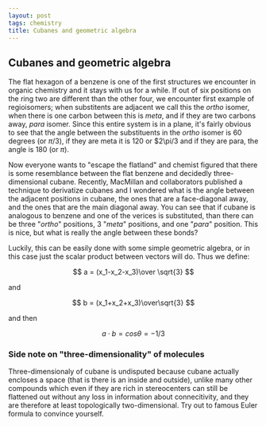 ```yaml
---
layout: post
tags: chemistry
title: Cubanes and geometric algebra
---
```


## Cubanes and geometric algebra

The flat hexagon of a benzene is one of the first structures we encounter in organic chemistry and it stays with us for a while. If out of six positions on the ring two are different than the other four, we encounter first example of regioisomers; when substitents are adjacent we call this the *ortho* isomer, when there is one carbon between this is *meta*, and if they are two carbons away, *para* isomer. Since this entire system is in a plane, it's fairly obvious to see that the angle between the substituents in the *ortho* isomer is 60 degrees (or $\pi/3$), if they are meta it is 120 or $2\pi/3 and if they are para, the angle is 180 (or $\pi$). 

Now everyone wants to "escape the flatland" and chemist figured that there is some resemblance  between the flat benzene and decidedly three-dimensional cubane. Recently, MacMillan and collaborators published a technique to derivatize cubanes and I wondered what is the angle between the adjacent positions in cubane, the ones that are a face-diagonal away, and the ones that are the main diagonal away. You can see that if cubane is analogous to benzene and one of the verices is substituted, than there can be three "*ortho*" positions, 3 "*meta*" positions, and one "*para*" position. This is nice, but what is really the angle between these bonds?

Luckily, this can be easily done with some simple geometric algebra, or in this case just the scalar product between vectors will do. Thus we define:

$$ a = (x_1-x_2-x_3)\over \sqrt{3} $$

and 

$$ b = (x_1+x_2+x_3)\over\sqrt{3} $$

and then

$$ a \cdot b = cos\theta = -1/3 $$






### Side note on "three-dimensionality" of molecules
Three-dimensionaly of cubane is undisputed because cubane actually encloses a space (that is there is an inside and outside), unlike many other compounds which even if they are rich in stereocenters can still be flattened out without any loss in information about connecitivity, and they are therefore at least topologically two-dimensional. Try out to famous Euler formula to convince yourself. 
